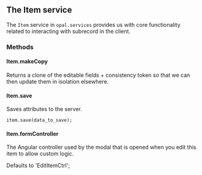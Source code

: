 ## The Item service

The `Item` service in `opal.services` provides us with core functionality related
to interacting with subrecord in the client.

### Methods

#### Item.makeCopy

Returns a clone of the editable fields + consistency token so that
we can then update them in isolation elsewhere.

#### Item.save

Saves attributes to the server.

    item.save(data_to_save);

#### Item.formController

The Angular controller used by the modal that is opened when you edit this item to allow custom logic.

Defaults to 'EditItemCtrl';
